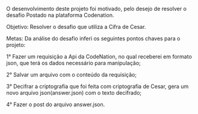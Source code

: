  O desenvolvimento deste projeto foi motivado, pelo desejo
 de resolver o desafio Postado na plataforma Codenation.

 Objetivo: Resolver o desafio que utiliza a Cifra de Cesar.

Metas:
 Da análise do desafio inferi os seguintes pontos 
 chaves para o projeto:
 
 1° Fazer um requisição a Api da CodeNation, no qual receberei em formato json, que terá os dados necessário para manipulação;

 2° Salvar um arquivo com o conteúdo da requisição;

 3° Decifrar a criptografia que foi feita com criptografia de Cesar, gera um novo arquivo json(answer.json) com o texto decifrado;
 
 4° Fazer o post do arquivo answer.json.






